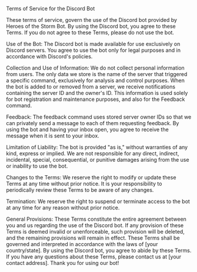 Terms of Service for the Discord Bot

These terms of service, govern the use of the Discord bot provided by Heroes of the Storm Bot. By using the Discord bot, you agree to these Terms. If you do not agree to these Terms, please do not use the bot.

Use of the Bot:
The Discord bot is made available for use exclusively on Discord servers.
You agree to use the bot only for legal purposes and in accordance with Discord's policies.

Collection and Use of Information:
We do not collect personal information from users. The only data we store is the name of the server that triggered a specific command, exclusively for analysis and control purposes.
When the bot is added to or removed from a server, we receive notifications containing the server ID and the owner's ID. This information is used solely for bot registration and maintenance purposes, and also for the Feedback command.

Feedback:
The feedback command uses stored server owner IDs so that we can privately send a message to each of them requesting feedback.
By using the bot and having your inbox open, you agree to receive the message when it is sent to your inbox.

Limitation of Liability:
The bot is provided "as is," without warranties of any kind, express or implied.
We are not responsible for any direct, indirect, incidental, special, consequential, or punitive damages arising from the use or inability to use the bot.

Changes to the Terms:
We reserve the right to modify or update these Terms at any time without prior notice.
It is your responsibility to periodically review these Terms to be aware of any changes.

Termination:
We reserve the right to suspend or terminate access to the bot at any time for any reason without prior notice.

General Provisions:
These Terms constitute the entire agreement between you and us regarding the use of the Discord bot.
If any provision of these Terms is deemed invalid or unenforceable, such provision will be deleted, and the remaining provisions will remain in effect.
These Terms shall be governed and interpreted in accordance with the laws of [your country/state].
By using the Discord bot, you agree to abide by these Terms. If you have any questions about these Terms, please contact us at [your contact address]. Thank you for using our bot!

